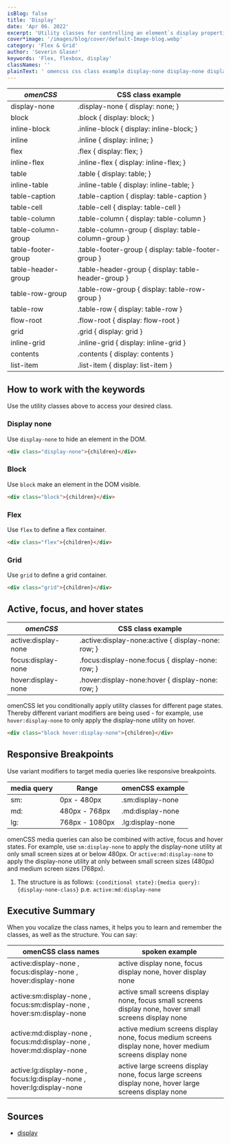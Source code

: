 ```yaml
---
isBlog: false
title: 'Display'
date: 'Apr 06. 2022'
excerpt: 'Utility classes for controlling an element`s display properties.'
cover*image: '/images/blog/cover/default-Image-blog.webp'
category: 'Flex & Grid'
author: 'Severin Glaser'
keywords: 'Flex, flexbox, display'
classNames: ''
plainText: ' omencss css class example display-none display-none display: none; block block display: block; inline-block inline-block display: inline-block; inline inline display: inline; flex flex display: flex; inline-flex inline-flex display: inline-flex; table table display: table; inline-table inline-table display: inline-table; table-caption table-caption display: table-caption table-cell table-cell display: table-cell table-column table-column display: table-column table-column-group table-column-group display: table-column-group table-footer-group table-footer-group display: table-footer-group table-header-group table-header-group display: table-header-group table-row-group table-row-group display: table-row-group table-row table-row display: table-row flow-root flow-root display: flow-root grid grid display: grid inline-grid inline-grid display: inline-grid contents contents display: contents list-item list-item display: list-item how to work with the keywords use the utility classes above to access your desired class display none use `display-none` to hide an element in the dom  block use `block` make an element in the dom visible  flex use `flex` to define a flex container  grid use `grid` to define a grid container  active focus and hover states omencss css class example active:display-none active :display-none:active display-none: row; focus:display-none focus :display-none:focus display-none: row; hover:display-none hover :display-none:hover display-none: row; omencss let you conditionally apply utility classes for different page states thereby different variant modifiers are being used for example use `hover:display-none` to only apply the display-none utility on hover  responsive breakpoints use variant modifiers to target media queries like responsive breakpoints media query range omencss example sm: 0px 480px sm:display-none md: 480px 768px md:display-none lg: 768px 1080px lg:display-none omencss media queries can also be combined with active focus and hover states for example use `sm:display-none` to apply the display-none utility at only small screen sizes at or below 480px or `active:md:display-none` to apply the display-none utility at only between small screen sizes 480px and medium screen sizes 768px 1 the structure is as follows: ` conditional state : media query : display-none-class ` p e `active:md:display-none` executive summary when you vocalize the class names it helps you to learn and remember the classes as well as the structure you can say: omencss class names spoken example active:display-none focus:display-none hover:display-none active display none focus display none hover display none active:sm:display-none focus:sm:display-none hover:sm:display-none active small screens display none focus small screens display none hover small screens display none active:md:display-none focus:md:display-none hover:md:display-none active medium screens display none focus medium screens display none hover medium screens display none active:lg:display-none focus:lg:display-none hover:lg:display-none active large screens display none focus large screens display none hover large screens display none sources display https: developer mozilla org en-us docs web css display '
---
```


| _omenCSS_          | CSS class example                                   |
| ------------------ | --------------------------------------------------- |
| display-none       | .display-none { display: none; }                    |
| block              | .block { display: block; }                          |
| inline-block       | .inline-block { display: inline-block; }            |
| inline             | .inline { display: inline; }                        |
| flex               | .flex { display: flex; }                            |
| inline-flex        | .inline-flex { display: inline-flex; }              |
| table              | .table { display: table; }                          |
| inline-table       | .inline-table { display: inline-table; }            |
| table-caption      | .table-caption { display: table-caption }           |
| table-cell         | .table-cell { display: table-cell }                 |
| table-column       | .table-column { display: table-column }             |
| table-column-group | .table-column-group { display: table-column-group } |
| table-footer-group | .table-footer-group { display: table-footer-group } |
| table-header-group | .table-header-group { display: table-header-group } |
| table-row-group    | .table-row-group { display: table-row-group }       |
| table-row          | .table-row { display: table-row }                   |
| flow-root          | .flow-root { display: flow-root }                   |
| grid               | .grid { display: grid }                             |
| inline-grid        | .inline-grid { display: inline-grid }               |
| contents           | .contents { display: contents }                     |
| list-item          | .list-item { display: list-item }                   |

## How to work with the keywords

Use the utility classes above to access your desired class.

### Display none

Use `display-none` to hide an element in the DOM.

```html
<div class="display-none">{children}</div>
```

### Block

Use `block` make an element in the DOM visible.

```html
<div class="block">{children}</div>
```

### Flex

Use `flex` to define a flex container.

```html
<div class="flex">{children}</div>
```

### Grid

Use `grid` to define a grid container.

```html
<div class="grid">{children}</div>
```

## Active, focus, and hover states

| _omenCSS_           | CSS class example                                   |
| ------------------- | --------------------------------------------------- |
| active:display-none | .active\:display-none:active { display-none: row; } |
| focus:display-none  | .focus\:display-none:focus { display-none: row; }   |
| hover:display-none  | .hover\:display-none:hover { display-none: row; }   |

omenCSS let you conditionally apply utility classes for different page states. Thereby different variant modifiers are being used - for example, use `hover:display-none` to only apply the display-none utility on hover.

```html
<div class="block hover:display-none">{children}</div>
```

## Responsive Breakpoints

Use variant modifiers to target media queries like responsive breakpoints.

| media query | Range          | omenCSS example  |
| ----------- | -------------- | ---------------- |
| sm:         | 0px - 480px    | .sm:display-none |
| md:         | 480px - 768px  | .md:display-none |
| lg:         | 768px - 1080px | .lg:display-none |

omenCSS media queries can also be combined with active, focus and hover states. For example, use `sm:display-none` to apply the display-none utility at only small screen sizes at or below 480px. Or `active:md:display-none` to apply the display-none utility at only between small screen sizes (480px) and medium screen sizes (768px).

1. The structure is as follows: `{conditional state}:{media query}:{display-none-class}` p.e. `active:md:display-none`

## Executive Summary

When you vocalize the class names, it helps you to learn and remember the classes, as well as the structure. You can say:

| omenCSS class names                                                    | spoken example                                                                                           |
| ---------------------------------------------------------------------- | -------------------------------------------------------------------------------------------------------- |
| active:display-none , focus:display-none , hover:display-none          | active display none, focus display none, hover display none                                              |
| active:sm:display-none , focus:sm:display-none , hover:sm:display-none | active small screens display none, focus small screens display none, hover small screens display none    |
| active:md:display-none , focus:md:display-none , hover:md:display-none | active medium screens display none, focus medium screens display none, hover medium screens display none |
| active:lg:display-none , focus:lg:display-none , hover:lg:display-none | active large screens display none, focus large screens display none, hover large screens display none    |

## Sources

- [display](https://developer.mozilla.org/en-US/docs/Web/CSS/display)
